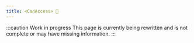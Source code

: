 ```yaml
---
title: <CanAccess> 🚧
---
```


:::caution Work in progress
This page is currently being rewritten and is not complete or may have missing information.
:::
